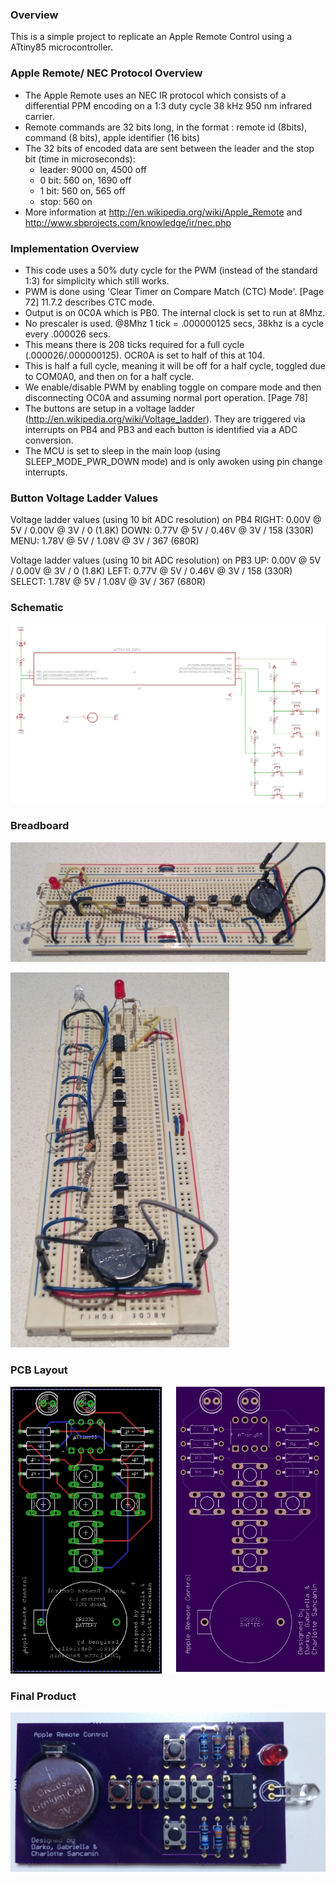 ### Overview 
This is a simple project to replicate an Apple Remote Control using a ATtiny85 microcontroller.

### Apple Remote/ NEC Protocol Overview
- The Apple Remote uses an NEC IR protocol which consists of a differential PPM encoding on a 1:3 duty cycle 38 kHz 950 nm infrared carrier.
- Remote commands are 32 bits long, in the format : remote id (8bits), command (8 bits), apple identifier (16 bits)
- The 32 bits of encoded data are sent between the leader and the stop bit (time in microseconds):
  - leader: 9000 on, 4500 off
  - 0 bit: 560 on, 1690 off
  - 1 bit: 560 on, 565 off
  - stop: 560 on
- More information at http://en.wikipedia.org/wiki/Apple_Remote and http://www.sbprojects.com/knowledge/ir/nec.php

### Implementation Overview
- This code uses a 50% duty cycle for the PWM (instead of the standard 1:3) for simplicity which still works.
- PWM is done using 'Clear Timer on Compare Match (CTC) Mode'. [Page 72] 11.7.2 describes CTC mode.
- Output is on 0C0A which is PB0. The internal clock is set to run at 8Mhz.
- No prescaler is used. @8Mhz 1 tick = .000000125 secs, 38khz is a cycle every .000026 secs. 
- This means there is 208 ticks required for a full cycle (.000026/.000000125). OCR0A is set to half of this at 104.
- This is half a full cycle, meaning it will be off for a half cycle, toggled due to COM0A0, and then on for a half cycle.
- We enable/disable PWM by enabling toggle on compare mode and then disconnecting OC0A and assuming normal port operation. [Page 78]
- The buttons are setup in a voltage ladder (http://en.wikipedia.org/wiki/Voltage_ladder). They are triggered via interrupts on PB4 and PB3 and each button is identified via a ADC conversion.
- The MCU is set to sleep in the main loop (using SLEEP_MODE_PWR_DOWN mode) and is only awoken using pin change interrupts.

### Button Voltage Ladder Values
Voltage ladder values (using 10 bit ADC resolution) on PB4
RIGHT:    0.00V @ 5V / 0.00V @ 3V / 0 (1.8K)
DOWN:     0.77V @ 5V / 0.46V @ 3V / 158 (330R)
MENU:     1.78V @ 5V / 1.08V @ 3V / 367 (680R)

Voltage ladder values (using 10 bit ADC resolution) on PB3
UP:      0.00V @ 5V / 0.00V @ 3V / 0 (1.8K)
LEFT:    0.77V @ 5V / 0.46V @ 3V / 158 (330R)
SELECT:  1.78V @ 5V / 1.08V @ 3V / 367 (680R)

### Schematic
![Schematic](https://raw.githubusercontent.com/darkosancanin/avr_apple_remote/master/images/schematic.png)

### Breadboard
![Side View](https://raw.githubusercontent.com/darkosancanin/avr_apple_remote/master/images/breadboard_side.png)

![Top View](https://raw.githubusercontent.com/darkosancanin/avr_apple_remote/master/images/breadboard_top.png)

### PCB Layout
![PCB Layout](https://raw.githubusercontent.com/darkosancanin/avr_apple_remote/master/images/pcb_layout.png)

### Final Product
![Final Product](https://raw.githubusercontent.com/darkosancanin/avr_apple_remote/master/images/final.png)